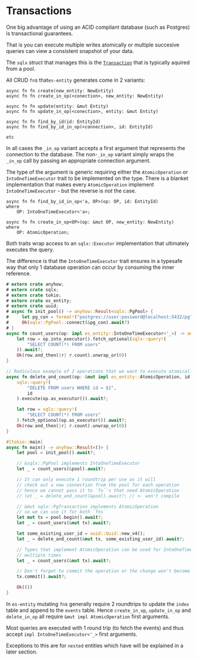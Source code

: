 # Transactions

One big advantage of using an ACID compilant database (such as Postgres) is transactional guarantees.

That is you can execute multiple writes atomically or multiple succesive queries can view a consistent snapshot of your data.

The `sqlx` struct that manages this is the [`Transaction`](https://docs.rs/sqlx/latest/sqlx/struct.Transaction.html) that is typically aquired from a pool.

All CRUD `fn`s that`es-entity` generates come in 2 variants:
```rust,ignore
async fn fn create(new_entity: NewEntity)
async fn fn create_in_op(<conection>, new_entity: NewEntity)

async fn fn update(entity: &mut Entity)
async fn fn update_in_op(<conection>, entity: &mut Entity)

async fn fn find_by_id(id: EntityId)
async fn fn find_by_id_in_op(<connection>, id: EntityId)

etc
```

In all cases the `_in_op` variant accepts a first argument that represents the connection to the database.
The non-`_in_op` variant simply wraps the `_in_op` call by passing an appropriate connection argument.

The type of the argument is generic requiring either the `AtomicOperation` or `IntoOneTimeExecutor` trait to be implemented on the type.
There is a blanket implementation that makes every `AtomicOperation` implement `IntoOneTimeExecutor` - but the reverse is _not_ the case.

```rust,ignore
async fn fn find_by_id_in_op<'a, OP>(op: OP, id: EntityId)
where
    OP: IntoOneTimeExecutor<'a>;

async fn fn create_in_op<OP>(op: &mut OP, new_entity: NewEntity)
where
    OP: AtomicOperation;
```

Both traits wrap access to an `sqlx::Executor` implementation that ultimately executes the query.

The difference is that the `IntoOneTimeExecutor` trait ensures in a typesafe way that only 1 database operation can occur by consuming the inner reference.

```rust
# extern crate anyhow;
# extern crate sqlx;
# extern crate tokio;
# extern crate es_entity;
# extern crate uuid;
# async fn init_pool() -> anyhow::Result<sqlx::PgPool> {
#     let pg_con = format!("postgres://user:password@localhost:5432/pg");
#     Ok(sqlx::PgPool::connect(&pg_con).await?)
# }
async fn count_users(op: impl es_entity::IntoOneTimeExecutor<'_>) -> anyhow::Result<i64> {
    let row = op.into_executor().fetch_optional(sqlx::query!(
        "SELECT COUNT(*) FROM users"
    )).await?;
    Ok(row.and_then(|r| r.count).unwrap_or(0))
}

// Rediculous example of 2 operations that we want to execute atomically
async fn delete_and_count(op: &mut impl es_entity::AtomicOperation, id: uuid::Uuid) -> anyhow::Result<i64> {
    sqlx::query!(
        "DELETE FROM users WHERE id = $1",
        id
    ).execute(op.as_executor()).await?;

    let row = sqlx::query!(
        "SELECT COUNT(*) FROM users"
    ).fetch_optional(op.as_executor()).await?;
    Ok(row.and_then(|r| r.count).unwrap_or(0))
}

#[tokio::main]
async fn main() -> anyhow::Result<()> {
    let pool = init_pool().await?;

    // &sqlx::PgPool implements IntoOneTimeExecutor
    let _ = count_users(&pool).await?;

    // It can only execute 1 roundtrip per use as it will
    // check out a new connection from the pool for each operation
    // hence we cannot pass it to `fn`'s that need AtomicOperation
    // let _ = delete_and_count(&pool).await?; // <- won't compile

    // &mut sqlx::PgTransaction implements AtomicOperation
    // so we can use it for both `fns`
    let mut tx = pool.begin().await?;
    let _ = count_users(&mut tx).await?;

    let some_existing_user_id = uuid::Uuid::new_v4();
    let _ = delete_and_count(&mut tx, some_existing_user_id).await?;

    // Types that implement AtomicOperation can be used for IntoOneTimeExecutor
    // multiple times
    let _ = count_users(&mut tx).await?;

    // Don't forget to commit the operation or the change won't become visible
    tx.commit().await?;

    Ok(())
}
```

In `es-entity` mutating `fn`s generally require 2 roundtrips to update the `index` table and append to the `events` table.
Hence `create_in_op`, `update_in_op` and `delete_in_op` all require `&mut impl AtomicOperation` first arguments.

Most queries are executed with 1 round trip (to fetch the events) and thus accept `impl IntoOneTimeExecutor<'_>` first arguments.

Exceptions to this are for `nested` entities which have will be explained in a later section.
